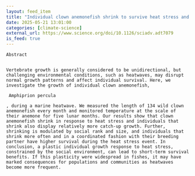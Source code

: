 ```yaml
---
layout: feed_item
title: "Individual clown anemonefish shrink to survive heat stress and social conflict | Science Advances"
date: 2025-05-21 13:01:00
categories: [climate-science]
external_url: https://www.science.org/doi/10.1126/sciadv.adt7079
is_feed: true
---
```



 
  
   
    Abstract
   
   
    Vertebrate growth is generally considered to be unidirectional, but challenging environmental conditions, such as heatwaves, may disrupt normal growth patterns and affect individual survival. Here, we investigate the growth of individual clown anemonefish,
    
     Amphiprion percula
    
    , during a marine heatwave. We measured the length of 134 wild clown anemonefish every month and monitored temperature at the scale of their anemone for five lunar months. Our results show that clown anemonefish shrink in response to heat stress and individuals that shrink also display relatively more catch-up growth. Further, shrinking is modulated by social rank and size, and individuals that shrink more often and in a coordinated fashion with their breeding partner have higher survival during the heat stress event. In conclusion, a plastic individual growth response to heat stress, constrained by the social environment, can lead to short-term survival benefits. If this plasticity were widespread in fishes, it may have marked consequences for populations and communities as heatwaves become more frequent.
   
  
 

